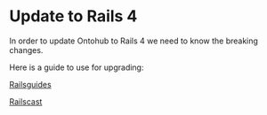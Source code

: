 # Update to Rails 4

In order to update Ontohub to Rails 4 we need to know the breaking changes.

Here is a guide to use for upgrading:

[Railsguides](http://guides.rubyonrails.org/upgrading_ruby_on_rails.html#upgrading-from-rails-3-2-to-rails-4-0)

[Railscast](http://railscasts.com/episodes/415-upgrading-to-rails-4)
